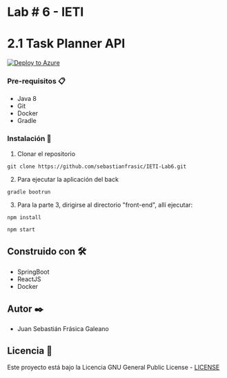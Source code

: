 # Lab # 6 - IETI
# 2.1 Task Planner API


[![Deploy to Azure](https://aka.ms/deploytoazurebutton)](http://lab6-ieti-frasica.southcentralus.azurecontainer.io:8080/users)

### Pre-requisitos 📋

* Java 8
* Git
* Docker
* Gradle



### Instalación 🔧

1. Clonar el repositorio

```
git clone https://github.com/sebastianfrasic/IETI-Lab6.git
```


2. Para ejecutar la aplicación del back

```
gradle bootrun
```

3. Para la parte 3, dirigirse al directorio "front-end", allí ejecutar:

```
npm install
```

```
npm start
```



## Construido con 🛠️

* SpringBoot
* ReactJS
* Docker


## Autor ✒️

* Juan Sebastián Frásica Galeano

## Licencia 📄

Este proyecto está bajo la Licencia GNU General Public License - [LICENSE](LICENSE) 
